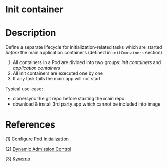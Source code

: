 # Init container

# Description

Define a separate lifecycle for initialization-related tasks which are started _before_ the main application containers
(defined in `initContainers` section)

1) All containers in a Pod are divided into two groups: _init containers_ and _application containers_
2) All init containers are executed one by one
3) If any task fails the main app will not start

Typical use-case:

* clone/sync the git repo before starting the main repo
* download & install 3rd party app which cannot be included into image

# References

[1] [Configure Pod Initialization](https://kubernetes.io/docs/tasks/configure-pod-container/configure-pod-initialization/#creating-a-pod-that-has-an-init-container)

[2] [Dynamic Admission Control](https://kubernetes.io/docs/reference/access-authn-authz/extensible-admission-controllers/)

[3] [Kyverno](https://github.com/kyverno/kyverno/?tab=readme-ov-file)
